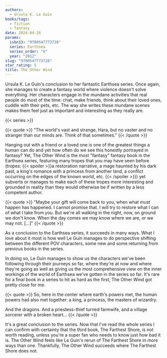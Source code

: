 ```yaml
---
authors:
  - Ursula K. Le Guin
books/tags:
  - fiction
  - fantasy
date: 2024-04-26
params:
  isbn13: "9780547773728"
  series: Earthsea
  series_order: "6"
  year: "2012"
slug: "9780547773728"
star_rating: 5
title: The Other Wind
---
```


Ursula K. Le Guin's conclusion to her fantastic Earthsea series. Once again, she manages to create a fantasy world where violence doesn't solve everything. Her characters engage in the mundane activities that real people do most of the time: chat, make friends, think about their loved ones, cuddle with their pets, etc. The way she writes these mundane scenes makes them feel just as important and interesting as they really are.

<!--more-->

{{< series >}}

{{< quote >}}
"The world's vast and strange, Hara, but no vaster and no stranger than our minds are. Think of that sometimes."
{{< /quote >}}

Hanging out with a friend or a loved one is one of the greatest things a human can do and yet how often do we see this honestly portrayed in fantasy? Yet, The Other Wind is the most "fantasy" fantasy book in the Earthsea series, featuring many tropes that you may have seen before (tropes: {{< spoiler >}}a restoration narrative, a mage haunted by his dark past, a king's romance with a princess from another land, a conflict occurring on the edges of the known world, etc. {{< /spoiler >}}) yet subverts or manages to make each of these tropes more interesting and grounded in reality than they would otherwise be if written by a less competent author.

{{< quote >}}
"Maybe your gift will come back to you, when what must happen has happened. I cannot promise that. I will try to restore what I can of what I take from you. But we're all walking in the night, now, on ground we don't know. When the day comes we may know where we are, or we may not. [...]"
{{< /quote >}}

As a conclusion to the Earthsea series, it succeeds in many ways. What I love about it most is how well Le Guin manages to do perspective shifting between the different POV characters, some new and some returning from previous books in the series.

In doing so, Le Guin manages to show us the characters we've been following through their journeys so far, where they're at now and where they're going as well as giving us the most comprehensive view on the inner workings of the world of Earthsea we've gotten in the series so far. It's rare for a final book in a series to hit as hard as the first, The Other Wind got pretty close for me.

{{< quote >}}
So, here in the center where earth's powers met, the human powers had also met together: a king, a princess, the masters of wizardry.

And the dragons. And a priestess-thief turned farmwife, and a village sorcerer with a broken heart...
{{< /quote >}}

It's a great conclusion to the series. Now that I've read the whole series I can confirm with certainty that the third book, The Farthest Shore, is not worth reading, unless you're a super fan who needs to know just how bad it is. The Other Wind feels like Le Guin's rerun of The Farthest Shore in more ways than one. Thankfully, The Other Wind succeeds where The Farthest Shore does not.
